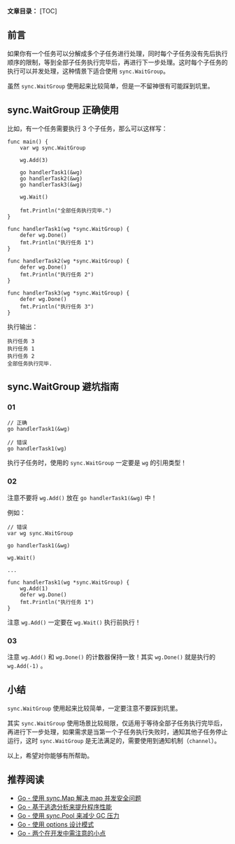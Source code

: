 **文章目录：**
[TOC]

## 前言

如果你有一个任务可以分解成多个子任务进行处理，同时每个子任务没有先后执行顺序的限制，等到全部子任务执行完毕后，再进行下一步处理。这时每个子任务的执行可以并发处理，这种情景下适合使用 `sync.WaitGroup`。

虽然 `sync.WaitGroup` 使用起来比较简单，但是一不留神很有可能踩到坑里。

## sync.WaitGroup 正确使用

比如，有一个任务需要执行 3 个子任务，那么可以这样写：

```
func main() {
	var wg sync.WaitGroup

	wg.Add(3)

	go handlerTask1(&wg)
	go handlerTask2(&wg)
	go handlerTask3(&wg)

	wg.Wait()

	fmt.Println("全部任务执行完毕.")
}

func handlerTask1(wg *sync.WaitGroup) {
	defer wg.Done()
	fmt.Println("执行任务 1")
}

func handlerTask2(wg *sync.WaitGroup) {
	defer wg.Done()
	fmt.Println("执行任务 2")
}

func handlerTask3(wg *sync.WaitGroup) {
	defer wg.Done()
	fmt.Println("执行任务 3")
}
```

执行输出：

```
执行任务 3
执行任务 1
执行任务 2
全部任务执行完毕.
```

## sync.WaitGroup 避坑指南

### 01

```
// 正确
go handlerTask1(&wg)

// 错误
go handlerTask1(wg)
```

执行子任务时，使用的 `sync.WaitGroup` 一定要是 `wg` 的引用类型！

### 02

注意不要将 `wg.Add()` 放在 `go handlerTask1(&wg)` 中！

例如：

```
// 错误
var wg sync.WaitGroup

go handlerTask1(&wg)

wg.Wait()

...

func handlerTask1(wg *sync.WaitGroup) {
	wg.Add(1)
	defer wg.Done()
	fmt.Println("执行任务 1")
}
```

注意 `wg.Add()` 一定要在 `wg.Wait()` 执行前执行！

### 03

注意 `wg.Add()` 和 `wg.Done()` 的计数器保持一致！其实 `wg.Done()` 就是执行的 `wg.Add(-1)` 。

## 小结

`sync.WaitGroup` 使用起来比较简单，一定要注意不要踩到坑里。

其实 `sync.WaitGroup` 使用场景比较局限，仅适用于等待全部子任务执行完毕后，再进行下一步处理，如果需求是当第一个子任务执行失败时，通知其他子任务停止运行，这时 `sync.WaitGroup` 是无法满足的，需要使用到通知机制（`channel`）。

以上，希望对你能够有所帮助。

## 推荐阅读

- [Go - 使用 sync.Map 解决 map 并发安全问题](https://mp.weixin.qq.com/s/WOuzCJWeuH41qoUP4_zRQA)
- [Go - 基于逃逸分析来提升程序性能](https://mp.weixin.qq.com/s/gAz87qPA8sBJMeq6MZbqwg)
- [Go - 使用 sync.Pool 来减少 GC 压力](https://mp.weixin.qq.com/s/0NVp59uI8h9WTp68wtb7XQ)
- [Go - 使用 options 设计模式](https://mp.weixin.qq.com/s/jvSbZ0_g_EFqaR2TmjjO8w)
- [Go - 两个在开发中需注意的小点](https://mp.weixin.qq.com/s/-QCG61vh6NVJUWz6tOY7Gw)
